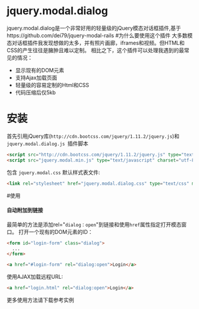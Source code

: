 # jquery.modal.dialog
jquery.modal.dialog是一个非常好用的轻量级的jQuery模态对话框插件,基于https://github.com/dei79/jquery-modal-rails
#为什么要使用这个插件
大多数模态对话框插件我发现想做的太多，并有照片画廊，iframes和视频。但HTML和CSS的产生往往是臃肿且难以定制。
相比之下，这个插件可以处理我遇到的最常见的情况：
* 显示现有的DOM元素
* 支持Ajax加载页面
* 轻量级的容易定制的Html和CSS
* 代码压缩后仅5kb

# 安装
首先引用jQuery库(`http://cdn.bootcss.com/jquery/1.11.2/jquery.js`)和 `jquery.modal.dialog.js `插件脚本
```html
<script src="http://cdn.bootcss.com/jquery/1.11.2/jquery.js" type="text/javascript" charset="utf-8"></script>
<script src="jquery.modal.min.js" type="text/javascript" charset="utf-8"></script>
```

包含  `jquery.modal.css` 默认样式表文件:
```html
<link rel="stylesheet" href="jquery.modal.dialog.css" type="text/css" media="screen" />
```

#使用
#### 自动附加到链接
最简单的方法是添加rel="`dialog：open`"到链接和使用`href`属性指定打开模态窗口。
打开一个现有的DOM元素的ID：
```html
<form id="login-form" class="dialog">
  ...
</form>

<a href="#login-form" rel="dialog:open">Login</a>
```

使用AJAX加载远程URL:

```html
<a href="login.html" rel="dialog:open">Login</a>
```
更多使用方法请下载参考实例
